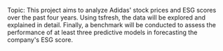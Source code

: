 Topic: This project aims to analyze Adidas' stock prices and ESG scores over the past four years. Using tsfresh, the data will be explored and explained in detail. Finally, a benchmark will be conducted to assess the performance of at least three predictive models in forecasting the company's ESG score.
